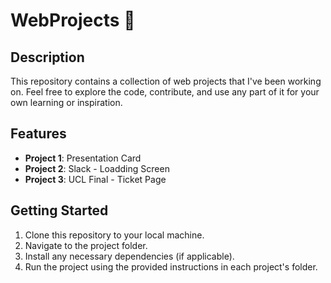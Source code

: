 # WebProjects 🚀

## Description

This repository contains a collection of web projects that I've been working on. Feel free to explore the code, contribute, and use any part of it for your own learning or inspiration.

## Features

- **Project 1**: Presentation Card
- **Project 2**: Slack - Loadding Screen
- **Project 3**: UCL Final - Ticket Page

## Getting Started

1. Clone this repository to your local machine.
2. Navigate to the project folder.
3. Install any necessary dependencies (if applicable).
4. Run the project using the provided instructions in each project's folder.
